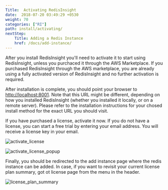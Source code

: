 ```yaml
---
Title:  Activating RedisInsight
date:  2018-07-20 03:49:29 +0530
weight: 70
categories: ["RI"]
path: install/activating/
nextStep:
    Title: Adding a Redis Instance
    href: /docs/add-instance/
---
```

After you install RedisInsight you'll need to activate it to start using RedisInsight, unless you purchaced it through the AWS Marketplace. If you purchased RedisInsight through the AWS marketplace, you are already using a fully activated version of RedisInsight and no further activation is required.

After installation is complete, you should point your browser to [http://localhost:8001](http://localhost:8001). Note that this URL might be different, depending on how you installed RedisInsight (whether you installed it locally, or on a remote server). Please refer to the installation instructions for your chosed install method for the exact URL you should visit.

If you have purchased a license, activate it now. If you do not have a license, you can start a free trial by entering your email address. You will receive a license key in your email.

![activate_license](/images/ri/activate_license.png)

![activate_license_popup](/images/ri/activate_license_popup.png)

Finally, you should be redirected to the add instance page where the redis instance can be added. In case, if you want to revisit your current license plan summary, got ot license page from the menu in the header.

![license_plan_summary](/images/ri/license_plan_summary.png)
